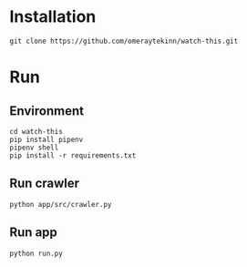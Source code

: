 # Installation

```
git clone https://github.com/omeraytekinn/watch-this.git
```

# Run

## Environment

```
cd watch-this
pip install pipenv
pipenv shell
pip install -r requirements.txt
```

## Run crawler

```
python app/src/crawler.py
```

## Run app

```
python run.py
```